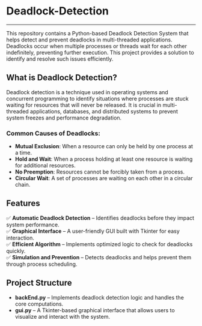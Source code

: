# Deadlock-Detection  

---  

This repository contains a Python-based Deadlock Detection System that helps detect and prevent deadlocks in multi-threaded applications. Deadlocks occur when multiple processes or threads wait for each other indefinitely, preventing further execution. This project provides a solution to identify and resolve such issues efficiently.  

## What is Deadlock Detection?  
Deadlock detection is a technique used in operating systems and concurrent programming to identify situations where processes are stuck waiting for resources that will never be released. It is crucial in multi-threaded applications, databases, and distributed systems to prevent system freezes and performance degradation.  

### Common Causes of Deadlocks:  
- **Mutual Exclusion**: When a resource can only be held by one process at a time.  
- **Hold and Wait**: When a process holding at least one resource is waiting for additional resources.  
- **No Preemption**: Resources cannot be forcibly taken from a process.  
- **Circular Wait**: A set of processes are waiting on each other in a circular chain.  

## Features  
✅ **Automatic Deadlock Detection** – Identifies deadlocks before they impact system performance.  
✅ **Graphical Interface** – A user-friendly GUI built with Tkinter for easy interaction.  
✅ **Efficient Algorithm** – Implements optimized logic to check for deadlocks quickly.  
✅ **Simulation and Prevention** – Detects deadlocks and helps prevent them through process scheduling.  

## Project Structure  
- **backEnd.py** – Implements deadlock detection logic and handles the core computations.  
- **gui.py** – A Tkinter-based graphical interface that allows users to visualize and interact with the system.  


